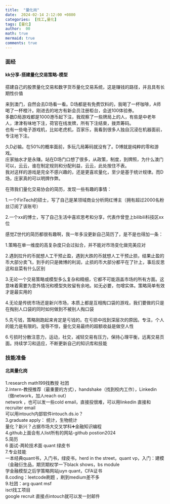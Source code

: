```yaml
---
title:  "量化岗"
date:  2024-02-14 2:12:00 +0800
categories:  [找工,量化] 
tags: [量化]     
author:  00                    
math: true
mermaid: true
comments: true
---
```

### 面经
#### kk分享-搭建量化交易策略-模型<br>

搭建自己的股票量化交易和数字货币量化交易系统，这是赚钱的路径，并且具有长期性价值<br>

来到澳门，自然会去D场看一看。D场都是有免费饮料的，我喝了一杯咖啡，A师喝了一杯橙汁。刚进去的地方有新会员注册柜台，会送100体验券。<br>
多数D局游戏都是1000港币起下注，我观察了一些牌局上的人，有些是中老年人，津津有味地下注，荷官在线发牌，所有下注结束，拨弄筹码。<br>
也有一些电子游戏机，比如老虎机，百家乐，我看到很多人独自沉浸在机器面前，专注地下注。<br>

久D必输。在50%的概率面前，多玩几局筹码就没有了。D博就是纯粹的零和游戏。<br>
庄家抽水才是永赚。站在D场门口想了很多，从政策，制度，到牌照，为什么澳门可以，云云，谁在制定规则和分配利益，云云，此处按住不表。<br>
我对这样的游戏是完全不感兴趣的，还是更喜欢量化，至少是基于统计规律。而D场，庄家真的可以明牌作弊。<br>

在筛我们量化交易协会的简历，发现一些有趣的事情：<br>

1.一个FinTech的硕士，写了自己是某领域商业分析网红博主（拥有超过2000名粉丝订阅了该账号）<br>

2.一个xx的博士，写了自己生活中喜欢思考和分享，代表作曾登上bilibili科技区xx位<br>

感觉Z世代的简历都很有趣啊，我一年多没更新自己简历了，是不是也得加一条：<br>

1.策略在单一维度的高复杂度只会过拟合，并不能对市场变化做完美应对<br>

2.遇到拉升的币就想人工干预止盈，遇到大跌的币就想人工干预止损，结果止盈的币大部分卖飞，到手的只是微博的利润，止损的币大部分都平在了针上，事后反思这和韭菜有什么区别<br>

3.无论一个交易策略或模型多么复杂和精细，它都不可能涵盖市场的所有方面。这意味着需要为意外情况和模型失败留有余地。如无必要，勿增实体。策略简单有效才是最实用的<br>

4.无论是传统市场还是新兴市场，本质上都是互相掏口袋的游戏，我们要做的只是在掏别人口袋的同时如何做到不被别人掏口袋 <br>

5.先亏钱，策略刚跑起来肯定是亏钱的。在亏损中找到深层次的原因。专注，个人的能力是有限的。宠辱不惊，量化交易最终的超额收益是做空人性<br>

6.亏损时分散注意力，运动，社交，减轻交易有压力，保持心理平衡，远离交易页面。持续学习和适应，不断更新自己的知识库和技能<br>

### 技能准备
#### 北美量化岗<br>
1.research math199找教授 社团<br>
2.Intern-教授推荐（最重要的方式），handshake（找到校内工作），Linkedin（做network，加人reach out）<br>
network ，也可以发一些cold email，直接投很难，可以用linkedin 直接和recruiter email<br>
可以用intouch内部软件intouch.ds.io？<br>
3.graduate apply： 统计，生物统计<br>
量化？新兴？占据市场大交叉学科➕金融知识编程<br>
4.github上面会有人list所有的网站-github postion2024<br>
5.简历<br>
6 面试-两轮技术面 quant 绿皮书<br>
7.专业技能 <br>
一本经典quant书，入门书，绿皮书，herd in the street，quant vp，入门：建模（金融衍生品，期货期权学一下black shows，bs module<br>
学金融模型之后学策略网站juyn quant，CFA证书<br>
8.coding：leetcode刷题 ，刷到medium差不多<br>
9.社团：arg quant msf<br>
isct找工项目<br>
google recruit 直接点intouch就可以发一封邮件<br>


